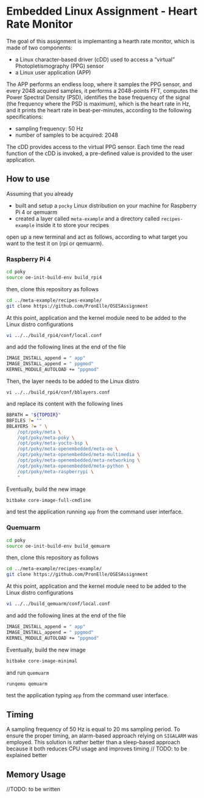 # Embedded Linux Assignment - Heart Rate Monitor

The goal of this assignment is implemanting a hearth rate monitor, which is made of two components:

- a Linux character-based driver (cDD) used to access a “virtual” Photopletismography (PPG) sensor
- a Linux user application (APP)

The APP performs an endless loop, where it samples the PPG sensor, and every 2048 acquired samples, it performs a 2048-points FFT,  computes the Power Spectral Density (PSD), identifies the base frequency of the signal (the frequency where the PSD is maximum), which is the heart rate in Hz, and it prints the heart rate in beat-per-minutes, according to the following specifications: 

- sampling frequency: 50 Hz
- number of samples to be acquired: 2048

The cDD provides access to the virtual PPG sensor. Each time the read function of the cDD is invoked, a pre-defined value is provided to the user application.

## How to use

Assuming that you already 

-  built and setup a ```pocky``` Linux distribution on your machine for Raspberry Pi 4 or qemuarm
-  created a layer called ```meta-example``` and  a directory called ```recipes-example``` inside it to store your recipes

open up a new terminal and act as follows, according to what target you want to the test it on (rpi or qemuarm).

### Raspberry Pi 4

```bash
cd poky
source oe-init-build-env build_rpi4
```

then, clone this repository as follows

```bash
cd ../meta-example/recipes-example/
git clone https://github.com/PronElle/OSESAssignment
```

At this point, application and the kernel module need to be added to the Linux distro configurations

```bash
vi ../../build_rpi4/conf/local.conf
```

and add the following lines at the end of the file

```bash
IMAGE_INSTALL_append = " app"
IMAGE_INSTALL_append = " ppgmod"
KERNEL_MODULE_AUTOLOAD += "ppgmod"
```

Then, the layer needs to be added to the Linux distro

```
vi ../../build_rpi4/conf/bblayers.conf
```

and replace its content with the following lines

```bash
BBPATH = "${TOPDIR}"
BBFILES ?= ""
BBLAYERS ?= " \
    /opt/poky/meta \
    /opt/poky/meta-poky \
    /opt/poky/meta-yocto-bsp \
    /opt/poky/meta-openembedded/meta-oe \
    /opt/poky/meta-openembedded/meta-multimedia \
    /opt/poky/meta-openembedded/meta-networking \
    /opt/poky/meta-openembedded/meta-python \
    /opt/poky/meta-raspberrypi \
    "
```

Eventually, build the new image

```bash
bitbake core-image-full-cmdline
```

and test the application running ```app``` from the command user interface.

### Quemuarm 

```bash
cd poky
source oe-init-build-env build_qemuarm
```

then, clone this repository as follows

```bash
cd ../meta-example/recipes-example/
git clone https://github.com/PronElle/OSESAssignment
```

At this point, application and the kernel module need to be added to the Linux distro configurations

```bash
vi ../../build_qemuarm/conf/local.conf
```

and add the following lines at the end of the file

```bash
IMAGE_INSTALL_append = " app"
IMAGE_INSTALL_append = " ppgmod"
KERNEL_MODULE_AUTOLOAD += "ppgmod"
```

Eventually, build the new image

```bash
bitbake core-image-minimal
```

and run ```quemuarm```

```bash
runqemu qemuarm
```

test the application typing ```app``` from the command user interface.

## Timing

A sampling frequency of 50 Hz is equal to 20 ms sampling period. To ensure the proper timing, an alarm-based approach relying on ```SIGALARM``` was employed. This solution is rather better than a sleep-based approach because it both  reduces CPU usage and improves timing // TODO: to be explained better

## Memory Usage

//TODO: to be written